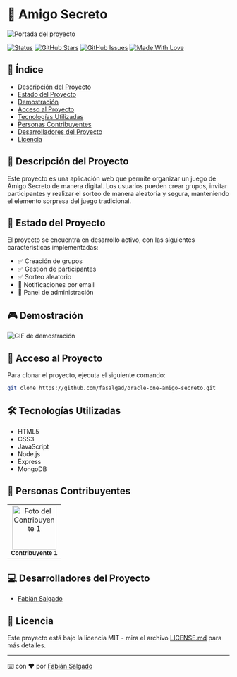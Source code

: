 # 🎁 Amigo Secreto

![Portada del proyecto](https://raw.githubusercontent.com/fasalgad/oracle-one-amigo-secreto/main/assets/cover.png)

[![Status](https://img.shields.io/badge/Status-En%20Desarrollo-yellow)](/)
[![GitHub Stars](https://img.shields.io/github/stars/fasalgad/oracle-one-amigo-secreto)](/)
[![GitHub Issues](https://img.shields.io/github/issues/fasalgad/oracle-one-amigo-secreto)](/)
[![Made With Love](https://img.shields.io/badge/Made%20With-Love-red.svg)](/)

## 📑 Índice 

* [Descripción del Proyecto](#descripción-del-proyecto)
* [Estado del Proyecto](#estado-del-proyecto)
* [Demostración](#demostración)
* [Acceso al Proyecto](#acceso-al-proyecto)
* [Tecnologías Utilizadas](#tecnologías-utilizadas)
* [Personas Contribuyentes](#personas-contribuyentes)
* [Desarrolladores del Proyecto](#desarrolladores-del-proyecto)
* [Licencia](#licencia)

## 📝 Descripción del Proyecto

Este proyecto es una aplicación web que permite organizar un juego de Amigo Secreto de manera digital. Los usuarios pueden crear grupos, invitar participantes y realizar el sorteo de manera aleatoria y segura, manteniendo el elemento sorpresa del juego tradicional.

## 🚀 Estado del Proyecto

El proyecto se encuentra en desarrollo activo, con las siguientes características implementadas:
- ✅ Creación de grupos
- ✅ Gestión de participantes
- ✅ Sorteo aleatorio
- 🚧 Notificaciones por email
- 🚧 Panel de administración

## 🎮 Demostración

![GIF de demostración](https://raw.githubusercontent.com/fasalgad/oracle-one-amigo-secreto/main/assets/demo.gif)

## 📂 Acceso al Proyecto

Para clonar el proyecto, ejecuta el siguiente comando:
```bash
git clone https://github.com/fasalgad/oracle-one-amigo-secreto.git
```

## 🛠️ Tecnologías Utilizadas

- HTML5
- CSS3
- JavaScript
- Node.js
- Express
- MongoDB

## 👥 Personas Contribuyentes

<table>
  <tr>
    <td align="center">
      <a href="https://github.com/fasalgad">
        <img src="https://avatars.githubusercontent.com/u/2013021?s=96&v=4" width="100px;" alt="Foto del Contribuyente 1"/>
        <br />
        <sub><b>Contribuyente 1</b></sub>
      </a>
    </td>
    <!-- Agregar más contribuyentes según sea necesario -->
  </tr>
</table>

## 💻 Desarrolladores del Proyecto

* [Fabián Salgado](https://github.com/fasalgad)

## 📄 Licencia

Este proyecto está bajo la licencia MIT - mira el archivo [LICENSE.md](LICENSE.md) para más detalles.

---
⌨️ con ❤️ por [Fabián Salgado](https://github.com/fasalgad)